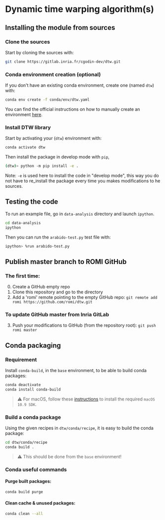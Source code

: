 # Dynamic time warping algorithm(s)


## Installing the module from sources

### Clone the sources
Start by cloning the sources with:
```bash
git clone https://gitlab.inria.fr/cgodin-dev/dtw.git
```

### Conda environment creation (optional)
If you don't have an existing conda environment, create one (named `dtw`) with:
```bash
conda env create -f conda/env/dtw.yaml
```
You can find the official instructions on how to manually create an environment [here](https://conda.io/projects/conda/en/latest/user-guide/tasks/manage-environments.html#creating-an-environment-with-commands).

### Install DTW library
Start by activating your (`dtw`) environment with:
```bash
conda activate dtw
```
Then install the package in develop mode with `pip`,
```bash
(dtw)> python -m pip install -e .
```

Note: `-e` is used here to install the code in "develop mode", this way you do not have to re_install the package every time you makes modifications to he sources.


## Testing the code
To run an example file, go in `data-analysis` directory and launch `ipython`.
```bash
cd data-analysis
ipython
```

Then you can run the `arabido-test.py` test file with:
```bash
ipython> %run arabido-test.py
```


## Publish master branch to ROMI GitHub

### The first time:
0. Create a GitHub empty repo
1. Clone this repository and go to the directory
2. Add a 'romi' remote pointing to the empty GitHub repo: `git remote add romi https://github.com/romi/dtw.git`

### To update GitHub master from Inria GitLab
3. Push your modifications to GitHub (from the repository root): `git push romi master`


## Conda packaging

### Requirement
Install `conda-build`, in the `base` environment, to be able to build conda packages:
```bash
conda deactivate
conda install conda-build
```

> :warning: For macOS, follow these [instructions](https://docs.conda.io/projects/conda-build/en/latest/resources/compiler-tools.html#macos-sdk) to install the required `macOS 10.9 SDK`.


### Build a conda package
Using the given recipes in `dtw/conda/recipe`, it is easy to build the conda package:
```bash
cd dtw/conda/recipe
conda build .
```
> :warning: This should be done from the `base` environment!


### Conda useful commands

#### Purge built packages:
```bash
conda build purge
```

#### Clean cache & unused packages:
```bash
conda clean --all
```
